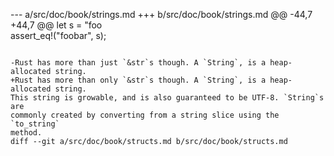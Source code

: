 --- a/src/doc/book/strings.md
+++ b/src/doc/book/strings.md
@@ -44,7 +44,7 @@ let s = "foo\
 assert_eq!("foobar", s);
 ```
 
-Rust has more than just `&str`s though. A `String`, is a heap-allocated string.
+Rust has more than only `&str`s though. A `String`, is a heap-allocated string.
 This string is growable, and is also guaranteed to be UTF-8. `String`s are
 commonly created by converting from a string slice using the `to_string`
 method.
diff --git a/src/doc/book/structs.md b/src/doc/book/structs.md
